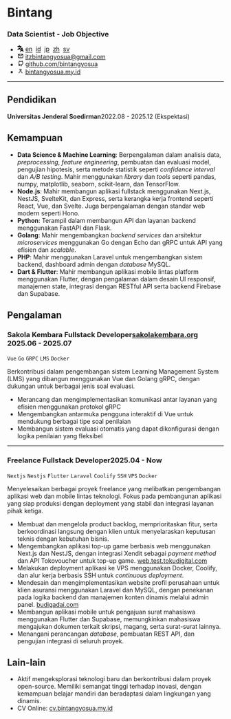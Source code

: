 <div>
  <div>
    <h1>Bintang</h1>
    <h3>Data Scientist - Job Objective</h3>
  </div>
  <style>
    img {
        width: 0.9rem;
    }
  </style>

  <ul>
    <li>
      <span><img src="../img/language.svg" alt="Language Icon" /></span>
      <a href="/">en</a>&nbsp;
      <a href="/id">id</a>&nbsp;
      <a href="/jp">jp</a>&nbsp;
      <a href="/zh">zh</a>&nbsp;
      <a href="/sv">sv</a>
    </li>
    <li><span><img src="../img/email-outline.svg"></span> <a href="mailto:itzbintangyosua@gmail.com" target="_blank">itzbintangyosua@gmail.com</a></li>
    <li><span><img src="../img/github-outline.svg"></span> <a href="https://github.com/bintangyosua" target="_blank">github.com/bintangyosua</a></li>
    <li><span><img src="../img/person-outline.svg"></span> <a href="https://bintangyosua.my.id" target="_blank">bintangyosua.my.id</a></li>
  </ul>
</div>

---

## Pendidikan

**Universitas Jenderal Soedirman**<span class="right">2022.08 - 2025.12 (Ekspektasi)</span>

## Kemampuan

- **Data Science & Machine Learning**: Berpengalaman dalam analisis data, *preprocessing*, *feature engineering*, pembuatan dan evaluasi model, pengujian hipotesis, serta metode statistik seperti *confidence interval* dan *A/B testing*. Mahir menggunakan *library* dan *tools* seperti pandas, numpy, matplotlib, seaborn, scikit-learn, dan TensorFlow.
- **Node.js**: Mahir membangun aplikasi fullstack menggunakan Next.js, NestJS, SvelteKit, dan Express, serta kerangka kerja frontend seperti React, Vue, dan Svelte. Juga berpengalaman dengan standar web modern seperti Hono.
- **Python**: Terampil dalam membangun API dan layanan backend menggunakan FastAPI dan Flask.
- **Golang**: Mahir mengembangkan *backend services* dan arsitektur *microservices* menggunakan Go dengan Echo dan gRPC untuk API yang efisien dan *scalable*.
- **PHP**: Mahir menggunakan Laravel untuk mengembangkan sistem backend, dashboard admin dengan *database* MySQL.
- **Dart & Flutter**: Mahir membangun aplikasi mobile lintas platform menggunakan Flutter, dengan pengalaman dalam desain UI responsif, manajemen state, integrasi dengan RESTful API serta backend Firebase dan Supabase.

## Pengalaman

### Sakola Kembara <span class="role">Fullstack Developer</span><a href="https://sakolakembara.org" target="_blank">sakolakembara.org</a> <span class="right">2025.06 - 2025.07</span>

`Vue` `Go` `GRPC` `LMS` `Docker`

Berkontribusi dalam pengembangan sistem Learning Management System (LMS) yang dibangun menggunakan Vue dan Golang gRPC, dengan dukungan untuk berbagai jenis soal evaluasi.

- Merancang dan mengimplementasikan komunikasi antar layanan yang efisien menggunakan protokol gRPC
- Mengembangkan antarmuka pengguna interaktif di Vue untuk mendukung berbagai tipe soal penilaian
- Membangun sistem evaluasi otomatis yang dapat dikonfigurasi dengan logika penilaian yang fleksibel

---

### Freelance <span class="role">Fullstack Developer</span><span class="right">2025.04 - Now</span>

`Nextjs` `Nestjs` `Flutter` `Laravel` `Coolify` `SSH` `VPS` `Docker`

Menyelesaikan berbagai proyek freelance yang melibatkan pengembangan aplikasi web dan mobile lintas teknologi. Fokus pada pembangunan aplikasi yang siap produksi dengan deployment yang stabil dan integrasi layanan pihak ketiga.

- Membuat dan mengelola product backlog, memprioritaskan fitur, serta berkoordinasi langsung dengan klien untuk menyelaraskan keputusan teknis dengan kebutuhan bisnis.
- Mengembangkan aplikasi top-up game berbasis web menggunakan Next.js dan NestJS, dengan integrasi Xendit sebagai *payment method* dan API Tokovoucher untuk top-up game. <a href="https://web.test.tokudigital.com" target="_blank">web.test.tokudigital.com</a>
- Melakukan deployment aplikasi ke VPS menggunakan Docker, Coolify, dan alur kerja berbasis SSH untuk *continuous deployment*.
- Mendesain dan mengimplementasikan website profil perusahaan untuk klien asuransi menggunakan Laravel dan MySQL, dengan penekanan pada logika backend dan manajemen konten dinamis melalui admin panel. <a href="https://budigadai.com" target="_blank">budigadai.com</a>
- Membangun aplikasi mobile untuk pengajuan surat mahasiswa menggunakan Flutter dan Supabase, memungkinkan mahasiswa mengajukan dokumen terkait skripsi, magang, serta surat-surat lainnya.
- Menangani perancangan *database*, pembuatan REST API, dan pengujian integrasi di seluruh proyek.

## Lain-lain

- Aktif mengeksplorasi teknologi baru dan berkontribusi dalam proyek open-source. Memiliki semangat tinggi terhadap inovasi, dengan kemampuan belajar mandiri dan beradaptasi dalam lingkungan yang dinamis.
- CV Online: <a href="https://cv.bintangyosua.my.id" target="_blank">cv.bintangyosua.my.id</a>
<!-- - Bahasa: [Inggris (Professional Working Proficiency)](/README.md), [Indonesia (Native)](/id/README.md) -->
